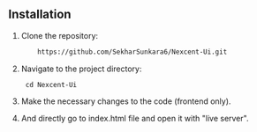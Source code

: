 ## Installation
1. Clone the repository:
    ```bash
        https://github.com/SekharSunkara6/Nexcent-Ui.git
     ```
2. Navigate to the project directory:
      ```
       cd Nexcent-Ui
      ```
3. Make the necessary changes to the code (frontend only).
   
4. And directly go to index.html file and open it with "live server".
